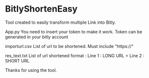 # BitlyShortenEasy
Tool created to easily transform multiple Link into Bitly.

App.py
You need to insert your token to make it work.
Token can be generated in your bitly account

importurl.csv
List of url to be shortened. Must include "https://"

res_text.txt
List of url shortened format : 
Line 1 : LONG URL = 
Line 2 : SHORT URL

Thanks for using the tool.